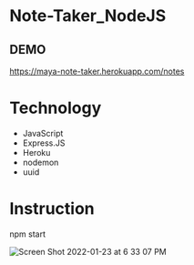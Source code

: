 # Note-Taker_NodeJS

## DEMO
https://maya-note-taker.herokuapp.com/notes

# Technology
- JavaScript
- Express.JS
- Heroku
- nodemon
- uuid

# Instruction
npm start


![Screen Shot 2022-01-23 at 6 33 07 PM](https://user-images.githubusercontent.com/80685266/150704815-f896a08a-b787-41a1-afaf-5ccd055502f6.png)
